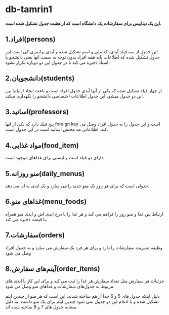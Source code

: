 # db-tamrin1
**این یک دیتابیس برای سفارشات یک دانشگاه است که از هشت جدول تشکیل شده است.**
## 1.افراد(persons)
  این جدول از سه فیلد آیدی، کد ملی و اسم تشکیل شده و آیدی پرایمری کی است.این جدول تشکیل شده که اطلاعات پایه همه افراد بدون توجه به سمت انها یعنی دانشجو یا استاد ذخیره می کند تا در جدول این دو دوباره تکرار نشود.
  ## 2.دانشجویان(students)
  از چهار فیلد تشکیل شده که یکی از آنها آیدی جدول افراد است و باعث ایجاد ارتباط بین این دو جدول میشود.این جدول اطلاعات اختصاصی دانشجو را نگهداری میکند.
   ## 3.اساتید(professors)
  پنج فیلد دارد که یکی از انها foreign key است و این جدول را به جدول افراد وصل می کند. اطلاعاتی مه مختص اساتید است در این جدول است.
   ## 4.مواد غذایی(food_item)
  دارای دو فیلد است و لیستی برای غذاهای موجود است.
   ## 5.منو روزانه(daily_menus)
  جدولی است که برای هر روز یک منو جدید را می سازد و یک ایدی به ان می دهد.
   ## 6.غذاهای منو(menu_foods)
   ارتباط بین غذا و منو روز را فراهم می کند و هر غذا را با درج ایدی اش و ایدی منو همراه با قیمت ذخیره می کند.
   ## 7.سفارشات(orders)
   وظیفه مدیریت سفارشات را دارد و برای هر فرد یک سفارش می سازد و به جدول افراد وصل می شود
   ## 8.آیتم‌های سفارش(order_items)
   جزئیات هر سفارش مثل تعداد سفارش هر غذا را ثبت می کند و برای این کار با ایدی های مربوط به جدول‌های سفارشات و غذاهای منو وصل می شود.
   
دلیل اینکه جدول های 5 و 6 جدا از هم ساخته شدند، این است که هر منو از چندین ایتم تشکیل شده و با ادغام این دو جدول نمی شود چندین ایتم برای یک منو داشت. به دلیل مشابه جدول های 7 و 8 ساخته شده اند.
